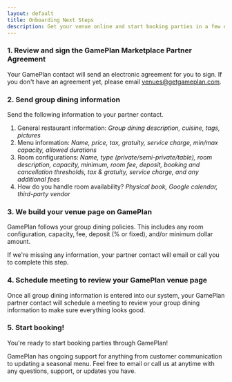 ```yaml
---
layout: default
title: Onboarding Next Steps
description: Get your venue online and start booking parties in a few easy steps.
---
```


### 1. Review and sign the GamePlan Marketplace Partner Agreement
Your GamePlan contact will send an electronic agreement for you to sign. If you don't have an agreement yet, please email venues@getgameplan.com.

### 2. Send group dining information
Send the following information to your partner contact.

1. General restaurant information: *Group dining description, cuisine, tags, pictures*
2. Menu information: *Name, price, tax, gratuity, service charge, min/max capacity, allowed durations*
3. Room configurations: *Name, type (private/semi-private/table), room description, capacity, minimum, room fee, deposit, booking and cancellation thresholds, tax & gratuity, service charge, and any additional fees*
4. How do you handle room availability? *Physical book, Google calendar, third-party vendor*

### 3. We build your venue page on GamePlan
GamePlan follows your group dining policies. This includes any room configuration, capacity, fee, deposit (% or fixed), and/or minimum dollar amount.

If we're missing any information, your partner contact will email or call you to complete this step.

### 4. Schedule meeting to review your GamePlan venue page
Once all group dining information is entered into our system, your GamePlan partner contact will schedule a meeting to review your group dining information to make sure everything looks good.

### 5. Start booking!
You're ready to start booking parties through GamePlan!

GamePlan has ongoing support for anything from customer communication to updating a seasonal menu. Feel free to email or call us at anytime with any questions, support, or updates you have.

